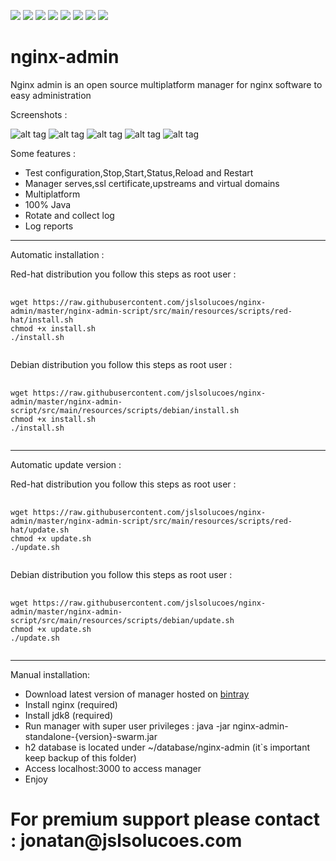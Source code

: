 [![][travis img]][travis]
[![][license img]][license]
[![][sonar img]][sonar]
[![][bugs img]][bugs]
[![][coverage img]][coverage]
[![][lines img]][lines]
[![][vulnerabilities img]][vulnerabilities]
[![][code_smells img]][code_smells]

[travis]:https://travis-ci.org/jslsolucoes/nginx-admin
[travis img]:https://travis-ci.org/jslsolucoes/nginx-admin.svg?branch=master

[license]:LICENSE
[license img]:https://img.shields.io/badge/License-Apache%202-blue.svg

[sonar]:https://sonarqube.com/dashboard/index/com.jslsolucoes:nginx-admin:develop
[sonar img]:https://sonarqube.com/api/badges/gate?key=com.jslsolucoes:nginx-admin:develop

[bugs]:https://sonarqube.com/dashboard/index/com.jslsolucoes:nginx-admin:develop
[bugs img]:https://sonarqube.com/api/badges/measure?key=com.jslsolucoes:nginx-admin:develop&metric=bugs

[coverage]:https://sonarqube.com/dashboard/index/com.jslsolucoes:nginx-admin:develop
[coverage img]:https://sonarqube.com/api/badges/measure?key=com.jslsolucoes:nginx-admin:develop&metric=coverage

[bugs]:https://sonarqube.com/dashboard/index/com.jslsolucoes:nginx-admin:develop
[bugs img]:https://sonarqube.com/api/badges/measure?key=com.jslsolucoes:nginx-admin:develop&metric=bugs

[lines]:https://sonarqube.com/dashboard/index/com.jslsolucoes:nginx-admin:develop
[lines img]:https://sonarqube.com/api/badges/measure?key=com.jslsolucoes:nginx-admin:develop&metric=lines

[vulnerabilities]:https://sonarqube.com/dashboard/index/com.jslsolucoes:nginx-admin:develop
[vulnerabilities img]:https://sonarqube.com/api/badges/measure?key=com.jslsolucoes:nginx-admin:develop&metric=vulnerabilities

[code_smells]:https://sonarqube.com/dashboard/index/com.jslsolucoes:nginx-admin:develop
[code_smells img]:https://sonarqube.com/api/badges/measure?key=com.jslsolucoes:nginx-admin:develop&metric=code_smells


# nginx-admin
Nginx admin is an open source multiplatform manager for nginx software to easy administration 

Screenshots : 

![alt tag](https://github.com/jslsolucoes/nginx-admin/blob/master/nginx-admin-ui-screenshot/screenshot1.png)
![alt tag](https://github.com/jslsolucoes/nginx-admin/blob/master/nginx-admin-ui-screenshot/screenshot2.png)
![alt tag](https://github.com/jslsolucoes/nginx-admin/blob/master/nginx-admin-ui-screenshot/screenshot3.png)
![alt tag](https://github.com/jslsolucoes/nginx-admin/blob/master/nginx-admin-ui-screenshot/screenshot4.png)
![alt tag](https://github.com/jslsolucoes/nginx-admin/blob/master/nginx-admin-ui-screenshot/screenshot5.png)

 
Some features :
<ul>
	<li>Test configuration,Stop,Start,Status,Reload and Restart</li>
	<li>Manager serves,ssl certificate,upstreams and virtual domains</li>
	<li>Multiplatform</li>
	<li>100% Java</li>
	<li>Rotate and collect log</li>
	<li>Log reports</li>
</ul>


<hr/>
Automatic installation :

Red-hat distribution you follow this steps as root user : 
<pre>
	<code>
wget https://raw.githubusercontent.com/jslsolucoes/nginx-admin/master/nginx-admin-script/src/main/resources/scripts/red-hat/install.sh
chmod +x install.sh
./install.sh 
	</code>
</pre>


Debian distribution you follow this steps as root user : 
<pre>
	<code>
wget https://raw.githubusercontent.com/jslsolucoes/nginx-admin/master/nginx-admin-script/src/main/resources/scripts/debian/install.sh
chmod +x install.sh
./install.sh 
	</code>
</pre>

<hr/>
Automatic update version :

Red-hat distribution you follow this steps as root user : 
<pre>
	<code>
wget https://raw.githubusercontent.com/jslsolucoes/nginx-admin/master/nginx-admin-script/src/main/resources/scripts/red-hat/update.sh
chmod +x update.sh
./update.sh 
	</code>
</pre>

Debian distribution you follow this steps as root user : 
<pre>
	<code>
wget https://raw.githubusercontent.com/jslsolucoes/nginx-admin/master/nginx-admin-script/src/main/resources/scripts/debian/update.sh
chmod +x update.sh
./update.sh 
	</code>
</pre>

<hr/>
Manual installation: 

* Download latest version of manager hosted on <a href='https://bintray.com/jslsolucoes/nginx-admin/com.jslsolucoes.nginx.admin/'>bintray</a> 
* Install nginx (required)
* Install jdk8 (required)
* Run manager with super user privileges : java -jar nginx-admin-standalone-{version}-swarm.jar
* h2 database is located under ~/database/nginx-admin (it`s important keep backup of this folder)
* Access localhost:3000 to access manager
* Enjoy

<h1>For premium support please contact : jonatan@jslsolucoes.com</h2>


